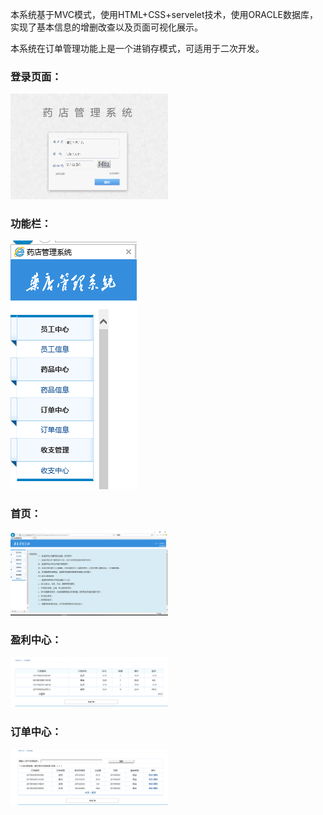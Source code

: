  <div>
   <p>本系统基于MVC模式，使用HTML+CSS+servelet技术，使用ORACLE数据库，实现了基本信息的增删改查以及页面可视化展示。</p>
   <p>本系统在订单管理功能上是一个进销存模式，可适用于二次开发。</p>
   <h3>登录页面：</h3>
  <img  src="./image/first.png" style="width:50%;" >
    <h3>功能栏：</h3>
  <img  src="./image/dd.png" >
    <h3>首页：</h3>
  <img  src="./image/second.png" style="width:50%">
    <h3>盈利中心：</h3>
  <img  src="./image/cc.png"style="width:50%" >
  <h3>订单中心：</h3>
  <img  src="./image/ee.png" style="width:50%">
   </div>
